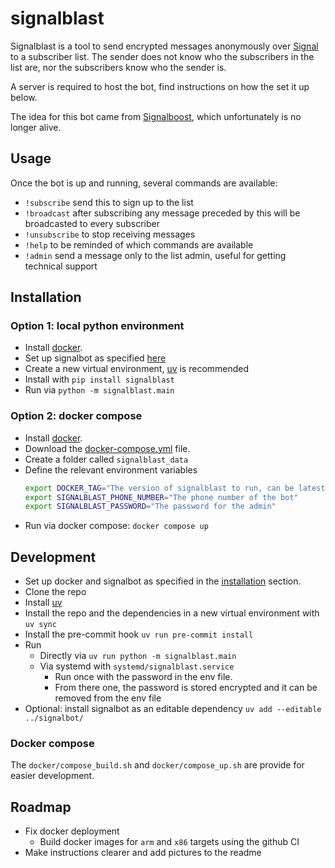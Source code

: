 # signalblast

Signalblast is a tool to send encrypted messages anonymously over [Signal](https://www.signal.org/) to a subscriber list. The sender does not know who the subscribers in the list are, nor the subscribers know who the sender is.

A server is required to host the bot, find instructions on how the set it up below.

The idea for this bot came from [Signalboost](https://web.archive.org/web/https://signalboost.info/), which unfortunately is no longer alive.

## Usage

Once the bot is up and running, several commands are available:
* `!subscribe` send this to sign up to the list
* `!broadcast` after subscribing any message preceded by this will be broadcasted to every subscriber
* `!unsubscribe` to stop receiving messages
* `!help` to be reminded of which commands are available
* `!admin` send a message only to the list admin, useful for getting technical support

## Installation

### Option 1: local python environment
* Install [docker](https://www.docker.com/).
* Set up signalbot as specified [here](https://github.com/filipre/signalbot)
* Create a new virtual environment, [uv](https://docs.astral.sh/uv/) is recommended
* Install with `pip install signalblast`
* Run via `python -m signalblast.main`

### Option 2: docker compose

* Install [docker](https://www.docker.com/).
* Download the [docker-compose.yml](https://github.com/Era-Dorta/signalblast/blob/main/docker-compose.yaml) file.
* Create a folder called `signalblast_data`
* Define the relevant environment variables
  ```bash
  export DOCKER_TAG="The version of signalblast to run, can be latest"
  export SIGNALBLAST_PHONE_NUMBER="The phone number of the bot"
  export SIGNALBLAST_PASSWORD="The password for the admin"
  ```
* Run via docker compose: `docker compose up`

## Development

* Set up docker and signalbot as specified in the [installation](#installation) section.
* Clone the repo
* Install [uv](https://docs.astral.sh/uv/)
* Install the repo and the dependencies in a new virtual environment with `uv sync`
* Install the pre-commit hook `uv run pre-commit install`
* Run
  * Directly via `uv run python -m signalblast.main`
  * Via systemd with `systemd/signalblast.service`
    * Run once with the password in the env file.
    * From there one, the password is stored encrypted and it can be removed from the env file
* Optional: install signalbot as an editable dependency `uv add --editable ../signalbot/`

### Docker compose

The `docker/compose_build.sh` and `docker/compose_up.sh` are provide for easier development.

## Roadmap
* Fix docker deployment
  * Build docker images for `arm` and `x86` targets using the github CI
* Make instructions clearer and add pictures to the readme
